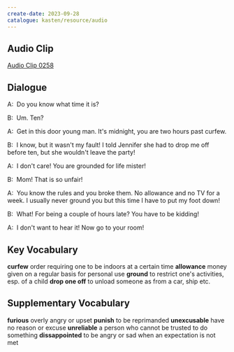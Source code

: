 ```yaml
---
create-date: 2023-09-28
catalogue: kasten/resource/audio
---
```


## Audio Clip
[Audio Clip 0258](https://archive.org/download/englishpod_all/englishpod_0258dg.mp3)

## Dialogue
A:  Do you know what time it is? 

B:  Um. Ten? 

A:  Get in this door young man. It's midnight, you are two hours past curfew. 

B:  I know, but it wasn't my fault! I told Jennifer she had to drop me off before ten, but she wouldn't leave the party! 

A:  I don't care! You are grounded for life mister! 

B:  Mom! That is so unfair! 

A:  You know the rules and you broke them. No allowance and no TV for a week. I usually never ground you but this time I have to put my foot down! 

B:  What! For being a couple of hours late? You have to be kidding! 

A:  I don't want to hear it! Now go to your room! 

## Key Vocabulary
**curfew**            order requiring one to be indoors at a certain time
**allowance**         money given on a regular basis for personal use
**ground**            to restrict one's activities, esp. of a child
**drop one off**      to unload someone as from a car, ship etc.

## Supplementary Vocabulary
**furious**            overly angry or upset
**punish**             to be reprimanded
**unexcusable**        have no reason or excuse
**unreliable**         a person who cannot be trusted to do something
**dissappointed**      to be angry or sad when an expectation is not met
